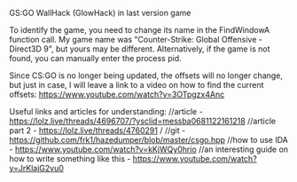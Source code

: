 GS:GO WallHack (GlowHack) in last version game


To identify the game, you need to change its name in the FindWindowA function call. My game name was "Counter-Strike: Global Offensive - Direct3D 9", but yours may be different. Alternatively, if the game is not found, you can manually enter the process pid.

Since CS:GO is no longer being updated, the offsets will no longer change, but just in case, I will leave a link to a video on how to find the current offsets: https://www.youtube.com/watch?v=3OTpgzx4Anc

Useful links and articles for understanding:
//article - https://lolz.live/threads/4696707/?ysclid=messba0681122161218
//article part 2 - https://lolz.live/threads/4760291 /
//git - https://github.com/frk1/hazedumper/blob/master/csgo.hpp
//how to use IDA - https://www.youtube.com/watch?v=kKjWQy0hrio
//an interesting guide on how to write something like this - https://www.youtube.com/watch?v=JrKlajG2vu0
